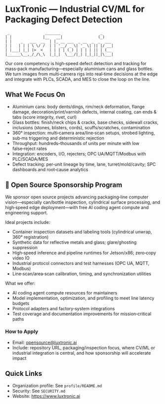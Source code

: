 # LuxTronic — Industrial CV/ML for Packaging Defect Detection

```
 _                _______                  _
| |              |__   __|                (_)
| |    _   ___  __  | |_ __ ___  _ __  _  _  ___
| |   | | | \ \/ /  | | '__/ _ \| '_ \| || |/ __|
| |___| |_| |>  <   | | | | (_) | | | | || | (__
|______\__,_/_/\_\  |_|_|  \___/|_| |_|_||_|\___|
```

Our core competency is high‑speed defect detection and tracking for mass‑pack manufacturing—especially aluminium cans and glass bottles. We turn images from multi‑camera rigs into real‑time decisions at the edge and integrate with PLCs, SCADA, and MES to close the loop on the line.

## What We Focus On
- Aluminium cans: body dents/dings, rim/neck deformation, flange damage, decoration/print/varnish defects, internal coating, can ends & tabs (score integrity, rivet, curl)
- Glass bottles: finish/neck chips & cracks, base checks, sidewall cracks, inclusions (stones, blisters, cords), scuffs/scratches, contamination
- 360° inspection: multi‑camera area/line‑scan setups, strobed lighting, sub‑ms triggering and deterministic rejection
- Throughput: hundreds–thousands of units per minute with low false‑reject rates
- Integration: encoders, I/O, rejecters; OPC UA/MQTT/Modbus with PLC/SCADA/MES
- Defect tracking: per‑unit lineage by time, lane, turret/mold/cavity; SPC dashboards and root‑cause analytics

## 🤝 Open Source Sponsorship Program
We sponsor open source projects advancing packaging‑line computer vision—especially can/bottle inspection, cylindrical surface processing, and high‑speed edge deployment—with free AI coding agent compute and engineering support.

Ideal projects include:
- Container inspection datasets and labeling tools (cylindrical unwrap, 360° registration)
- Synthetic data for reflective metals and glass; glare/ghosting suppression
- High‑speed inference and pipeline runtimes for Jetson/x86; zero‑copy video IO
- Industrial protocol connectors and test harnesses (OPC UA, MQTT, Modbus)
- Line‑scan/area‑scan calibration, timing, and synchronization utilities

What we offer:
- AI coding agent compute resources for maintainers
- Model implementation, optimization, and profiling to meet line latency budgets
- Protocol adapters and factory‑system integrations
- Test coverage and documentation improvements for mission‑critical paths

### How to Apply
- Email: opensource@luxtronic.ai
- Include: repository URL, packaging/inspection focus, where CV/ML or industrial integration is central, and how sponsorship will accelerate impact

## Quick Links
- Organization profile: See `profile/README.md`
- Security: See `SECURITY.md`
- Website: https://www.luxtronic.ai
